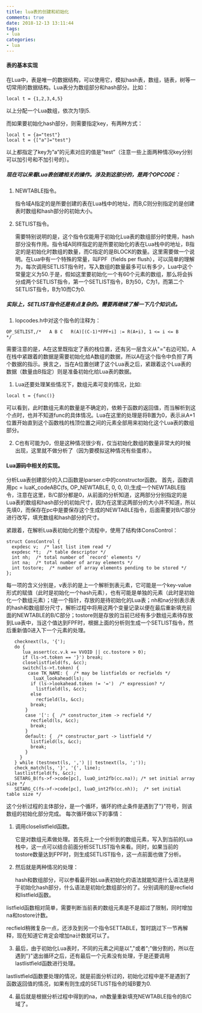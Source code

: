 ```yaml
---
title: lua表的创建和初始化
comments: true
date: 2018-12-13 13:11:44
tags:
- lua
categories:
- lua
---
```


#### 表的基本实现

在Lua中，表是唯一的数据结构，可以使用它，模拟hash表，数组，链表，树等一切常用的数据结构。Lua表分为数组部分和hash部分。比如：

```
local t = {1,2,3,4,5}
```

以上分配一个Lua数组，依次为1到5.

而如果要初始化hash部分，则需要指定key，有两种方式：

```
local t = {a="test"}
local t = {["a"]="test"}
```

以上都指定了key为”a”的元素对应的值是”test”（注意一些上面两种情况key分别可以加引号和不加引号的）。

##### 现在可以来看Lua表创建相关的操作。涉及到这部分的，是两个OPCODE：

1. NEWTABLE指令。

   指令域A指定的是所要创建的表在Lua栈中的地址，而B,C则分别指定的是创建表时数组和hash部分的初始大小。

2. SETLIST指令。

   需要特别说明的是，这个指令仅能用于初始化Lua表的数组部分时使用，hash部分没有作用。指令域A同样指定的是所要初始化的表在Lua栈中的地址，B指定的是初始化时数组的数量，而C指定的是BLOCK的数量。这里需要做一个说明。在Lua中有一个特殊的常量，叫FPF（fields per flush），可以简单的理解为，每次调用SETLIST指令时，写入数组的数量最多可以有多少，Lua中这个常量定义为50.于是，假如这里要初始化一个有60个元素的数组，那么将会拆分成两个SETLIST指令，第一个SETLIST指令，B为50，C为1，而第二个SETLIST指令，B为10而C为0.

##### 实际上，SETLIST指令还是有点复杂的。需要再继续了解一下几个知识点。

1. lopcodes.h中对这个指令的注释为：

```
OP_SETLIST,/*   A B C   R(A)[(C-1)*FPF+i] := R(A+i), 1 <= i <= B        */
```

需要注意的是，A在这里既指定了表的栈位置，还有另一层含义从"="右边可知，A在栈中紧跟着的数据是需要初始化给A数组的数据，所以A在这个指令中负担了两个数据的指示。换言之，当在A位置创建了这个Lua表之后，紧跟着这个Lua表的数据（数量由B指定）则是准备初始化给Lua表的数据。

1. Lua还要处理某些情况下，数组元素可变的情况，比如:

```
local t = {func()}
```

可以看到，此时数组元素的数量是不确定的，依赖于函数的返回值，而当解析到这个点时，也并不知道func的具体情况。Lua在这里的处理是将B置为0，表示从A+1位置开始直到这个函数栈的栈顶位置之间的元素全部用来初始化这个Lua表的数组部分。

2. C也有可能为0，但是这种情况很少有，仅当初始化数组的数量非常大的时候出现，这里就不做分析了（因为要模拟这种情况有些蛋疼）。

#### Lua源码中相关的实现。

分析Lua表创建部分的入口函数是lparser.c中的constructor函数。
首先，函数调用pc = luaK_codeABC(fs, OP_NEWTABLE, 0, 0, 0);生成一个NEWTABLE指令，注意在这里，B/C部分都是0，从前面的分析知道，这两部分分别指定的是Lua表的数组和hash部分的初始尺寸，因为在这里这两部分的大小并不知道，所以先填0，而保存在pc中是要保存这个生成的NEWTABLE指令，后面需要对B/C部分进行改写，填充数组和hash部分的尺寸。

紧跟着，在解析Lua表初始化的整个流程中，使用了结构体ConsControl：

```
struct ConsControl {
  expdesc v;  /* last list item read */
  expdesc *t;  /* table descriptor */
  int nh;  /* total number of `record' elements */
  int na;  /* total number of array elements */
  int tostore;  /* number of array elements pending to be stored */
};
```

每一项的含义分别是，v表示的是上一个解析到表元素，它可能是一个key-value形式的赋值（此时是初始化一个hash元素），也有可能是单独的元素（此时是初始化一个数组元素）；t是一个指针，存放的是待初始化的Lua表；nh和na分别表示表的hash和数组部分尺寸，解析过程中将用这两个变量记录以便在最后重新填充前面的NEWTABLE的B/C部分；tostore则是存放的当前已经有多少数组元素待存放到Lua表中，当这个值达到FPF时，根据上面的分析则生成一个SETLIST指令，然后重新值0进入下一个元素的处理。

```
   checknext(ls, '{');
   do {
      lua_assert(cc.v.k == VVOID || cc.tostore > 0);
      if (ls->t.token == '}') break;
      closelistfield(fs, &cc);
      switch(ls->t.token) {
        case TK_NAME: {  /* may be listfields or recfields */
          luaX_lookahead(ls);
         if (ls->lookahead.token != '=')  /* expression? */
           listfield(ls, &cc);
         else
           recfield(ls, &cc);
         break;
       }
       case '[': {  /* constructor_item -> recfield */
         recfield(ls, &cc);
         break;
       }
       default: {  /* constructor_part -> listfield */
         listfield(ls, &cc);
         break;
       }
     }
   } while (testnext(ls, ',') || testnext(ls, ';'));
   check_match(ls, '}', '{', line);
   lastlistfield(fs, &cc);
   SETARG_B(fs->f->code[pc], luaO_int2fb(cc.na)); /* set initial array size */
   SETARG_C(fs->f->code[pc], luaO_int2fb(cc.nh));  /* set initial table size */
```

这个分析过程的主体部分，是一个循环，循环的终止条件是遇到了"}"符号，则该数组的初始化部分完成。
每次循环做以下的事情：

1. 调用closelistfield函数。

   它是对数组元素做处理。首先将上一个分析到的数组元素，写入到当前的Lua栈中，这一点可以结合前面分析SETLIST指令来看。同时，如果当前的tostore数量达到FPF时，则生成SETLIST指令，这一点前面也做了分析。

2. 然后就是两种情况的处理：

   hash和数组部分，可以参看最开始Lua表初始化的语法就能知道什么语法是用于初始化hash部分，什么语法是初始化数组部分的了。分别调用的是recfield和listfield函数。

listfield函数相对简单，需要判断当前表的数组元素是不是超过了限制，同时增加na和tostore计数。

recfield稍微复杂一点，还涉及到另一个指令SETTABLE，暂时跳过下一节再解释，现在知道它肯定会增加na计数就可以了。

3. 最后，由于初始化Lua表时，不同的元素之间是以","或者";"做分割的，所以在遇到"}"退出循环之后，还有最后一个元素没有处理，于是还要调用lastlistfield函数进行处理。

lastlistfield函数要处理的情况，就是前面分析过的，初始化过程中是不是遇到了函数返回值的情况，如果有则生成的SETLIST指令的域B要为0.

4. 最后就是根据分析过程中得到的na，nh数量重新填充NEWTABLE指令的B/C域了。
